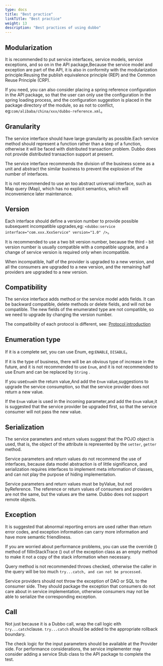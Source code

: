 ```yaml
---
type: docs
title: "Best practice"
linkTitle: "Best practice"
weight: 13
description: "Best practices of using dubbo"
---
```


## Modularization

It is recommended to put service interfaces, service models, service exceptions, and so on in the API package,Because the service model and exception are part of the API, it is also in conformity with the modularization principle:Reusing the publish equivalence principle (REP) and the Common Reuse Principle (CRP).

If you need, you can also consider placing a spring reference configuration in the API package, so that the user can only use the configuration in the spring loading process, and the configuration suggestion is placed in the package directory of the module, so as not to conflict, eg:`com/alibaba/china/xxx/dubbo-reference.xml`。

## Granularity

The service interface should have large granularity as possible.Each service method should represent a function rather than a step of a function, otherwise it will be faced with distributed transaction problem. Dubbo does not provide distributed transaction support at present.

The service interface recommends the division of the business scene as a unit and abstract the similar business to prevent the explosion of the number of interfaces.

It is not recommended to use an too abstract universal interface, such as Map query (Map), which has no explicit semantics, which will inconvenience later maintenance.

## Version

Each interface should define a version number to provide possible subsequent incompatible upgrades,eg: `<dubbo:service interface="com.xxx.XxxService" version="1.0" />`。

It is recommended to use a two bit version number, because the third - bit version number is usually compatible with a compatible upgrade, and a change of service version is required only when incompatible.

When incompatible, half of the provider is upgraded to a new version, and all the consumers are upgraded to a new version, and the remaining half providers are upgraded to a new version.

## Compatibility

The service interface adds method or the service model adds fields. It can be backward compatible, delete methods or delete fields, and will not be compatible. The new fields of the enumerated type are not compatible, so we need to upgrade by changing the version number.

The compatibility of each protocol is different, see: [Protocol introduction](../references/protocol/)

## Enumeration type

If it is a complete set, you can use Enum, eg:`ENABLE`, `DISABLE`。

If it is the type of business, there will be an obvious type of increase in the future, and it is not recommended to use  `Enum`, and it is not recommended to use Enum and can be replaced by  `String` .

If you use`Enum`in the return value,And add the  `Enum` value,suggestions to upgrade the service consumption, so that the service provider does not return a new value.

If the  `Enum`  value is used in the incoming parameter,and add the `Enum` value,it is suggested that the service provider be upgraded first, so that the service consumer will not pass the new value.

## Serialization

The service parameters and return values suggest that the POJO object is used, that is, the object of the attribute is represented by the `setter`, `getter` method.

Service parameters and return values do not recommend the use of interfaces, because data model abstraction is of little significance, and serialization requires interfaces to implement meta information of classes, and can not play the purpose of hiding implementation.

Service parameters and return values must be byValue, but not byReference. The reference or return values of consumers and providers are not the same, but the values are the same. Dubbo does not support remote objects.

## Exception

It is suggested that abnormal reporting errors are used rather than return error codes, and exception information can carry more information and have more semantic friendliness.

If you are worried about performance problems, you can use the override () method of fillInStackTrace () out of the exception class as an empty method to make it not a copy of the stack information when necessary.

Query method is not recommended throws checked, otherwise the caller in the query will be too much `try...catch, and can not be processed.`

Service providers should not throw the exception of DAO or SQL to the consumer side. They should package the exception that consumers do not care about in service implementation, otherwise consumers may not be able to serialize the corresponding exception.

## Call

Not just because it is a Dubbo call, wrap the call logic eith `try...catch`clause. `try...catch` should be added to the appropriate rollback boundary.

The check logic for the input parameters should be available at the Provider side. For performance considerations, the service implementer may consider adding a service Stub class to the API package to complete the test.